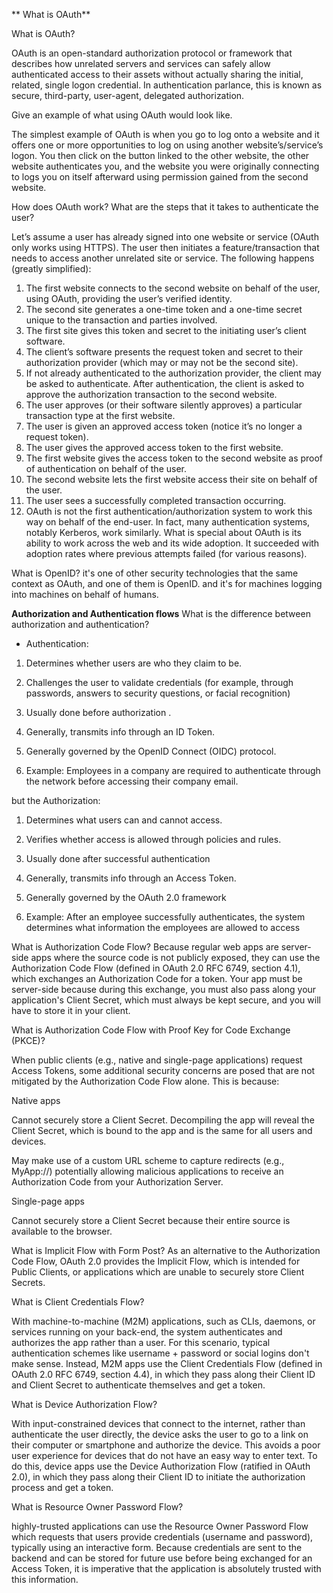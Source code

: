 ** What is OAuth** 


What is OAuth?

OAuth is an open-standard authorization protocol or framework that describes how unrelated servers and services can safely allow authenticated access to their assets without actually sharing the initial, related, single logon credential. In authentication parlance, this is known as secure, third-party, user-agent, delegated authorization.

Give an example of what using OAuth would look like.

The simplest example of OAuth is when you go to log onto a website and it offers one or more opportunities to log on using another website’s/service’s logon. You then click on the button linked to the other website, the other website authenticates you, and the website you were originally connecting to logs you on itself afterward using permission gained from the second website.


How does OAuth work? What are the steps that it takes to authenticate the user?

Let’s assume a user has already signed into one website or service (OAuth only works using HTTPS). The user then initiates a feature/transaction that needs to access another unrelated site or service. The following happens (greatly simplified):

1. The first website connects to the second website on behalf of the user, using OAuth, providing the user’s verified identity.
2. The second site generates a one-time token and a one-time secret unique to the transaction and parties involved.
3. The first site gives this token and secret to the initiating user’s client software.
4. The client’s software presents the request token and secret to their authorization provider (which may or may not be the second site).
5. If not already authenticated to the authorization provider, the client may be asked to authenticate. After authentication, the client is asked to approve the authorization transaction to the second website.
6. The user approves (or their software silently approves) a particular transaction type at the first website.
7. The user is given an approved access token (notice it’s no longer a request token).
8. The user gives the approved access token to the first website.
9. The first website gives the access token to the second website as proof of authentication on behalf of the user.
10. The second website lets the first website access their site on behalf of the user.
11. The user sees a successfully completed transaction occurring.
12. OAuth is not the first authentication/authorization system to work this way on behalf of the end-user. In fact, many authentication systems, notably Kerberos, work similarly. What is special about OAuth is its ability to work across the web and its wide adoption. It succeeded with adoption rates where previous attempts failed (for various reasons).

What is OpenID?
it's one of other security technologies that the same context as OAuth, and one of them is OpenID.
and it's for machines logging into machines on behalf of humans.


**Authorization and Authentication flows**
What is the difference between authorization and authentication?
- Authentication:
1. Determines whether users are who they claim to be.


2. Challenges the user to validate credentials (for example, through passwords, answers to security questions, or facial recognition)

3. Usually done before authorization	.

4. Generally, transmits info through an ID Token.
 

5. Generally governed by the OpenID Connect (OIDC) protocol.


6. Example: Employees in a company are required to authenticate through the network before accessing their company email.

but the Authorization:
1. Determines what users can and cannot access.

2. Verifies whether access is allowed through policies and rules.

3. Usually done after successful authentication

4. Generally, transmits info through an Access Token.

5. Generally governed by the OAuth 2.0 framework

6. Example: After an employee successfully authenticates, the system determines what information the employees are allowed to access





What is Authorization Code Flow?
Because regular web apps are server-side apps where the source code is not publicly exposed, they can use the Authorization Code Flow (defined in OAuth 2.0 RFC 6749, section 4.1), which exchanges an Authorization Code for a token. Your app must be server-side because during this exchange, you must also pass along your application's Client Secret, which must always be kept secure, and you will have to store it in your client.


What is Authorization Code Flow with Proof Key for Code Exchange (PKCE)?


When public clients (e.g., native and single-page applications) request Access Tokens, some additional security concerns are posed that are not mitigated by the Authorization Code Flow alone. This is because:

Native apps

Cannot securely store a Client Secret. Decompiling the app will reveal the Client Secret, which is bound to the app and is the same for all users and devices.

May make use of a custom URL scheme to capture redirects (e.g., MyApp://) potentially allowing malicious applications to receive an Authorization Code from your Authorization Server.

Single-page apps

Cannot securely store a Client Secret because their entire source is available to the browser.


What is Implicit Flow with Form Post?
As an alternative to the Authorization Code Flow, OAuth 2.0 provides the Implicit Flow, which is intended for Public Clients, or applications which are unable to securely store Client Secrets.


What is Client Credentials Flow?


With machine-to-machine (M2M) applications, such as CLIs, daemons, or services running on your back-end, the system authenticates and authorizes the app rather than a user. For this scenario, typical authentication schemes like username + password or social logins don't make sense. Instead, M2M apps use the Client Credentials Flow (defined in OAuth 2.0 RFC 6749, section 4.4), in which they pass along their Client ID and Client Secret to authenticate themselves and get a token.


What is Device Authorization Flow?

With input-constrained devices that connect to the internet, rather than authenticate the user directly, the device asks the user to go to a link on their computer or smartphone and authorize the device. This avoids a poor user experience for devices that do not have an easy way to enter text. To do this, device apps use the Device Authorization Flow (ratified in OAuth 2.0), in which they pass along their Client ID to initiate the authorization process and get a token.

What is Resource Owner Password Flow?


 highly-trusted applications can use the Resource Owner Password Flow  which requests that users provide credentials (username and password), typically using an interactive form. Because credentials are sent to the backend and can be stored for future use before being exchanged for an Access Token, it is imperative that the application is absolutely trusted with this information.
